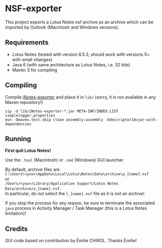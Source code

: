 NSF-exporter
============

This project exports a Lotus Notes nsf archive as an archive which can be imported by Outlook (Macintosh and Windows versions).

Requirements
------------
* Lotus Notes (tested with version 8.5.3, should work with versions 5+ with small changes)
* Java 6 (with same architecture as Lotus Notes, i.e. 32 bits)
* Maven 3 for compiling

Compiling
---------
Compile [iNotes-exporter](https://github.com/javabean/iNotes-exporter) and place it in `lib/` (sorry, it is not available in any Maven repository!)

	zip -d lib/iNotes-exporter-*.jar META-INF/INDEX.LIST simplelogger.properties
	mvn -Dmaven.test.skip clean assembly:assembly -DdescriptorId=jar-with-dependencies

Running
-------

**First quit Lotus Notes!**

Use the `.tool` (Macintosh) or `.cmd` (Windows) GUI launcher

By default, archive files are  
`C:\Users\<you>\AppData\Local\Lotus\Notes\Data\archive\a_[name].nsf`  
or   
`/Users/<you>/Library/Application Support/Lotus Notes Data/archive/a_[name].nsf`.  
In particular, do *not* select the `l_[name].nsf` file as it is *not* an archive!

If you stop the process for any reason, be sure to terminate the associated `java` process in Activity Manager / Task Manager (this is a Lotus Notes limitation)!

Credits
-------

GUI code based on contribution by Émilie CHIROL. Thanks Émilie!